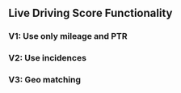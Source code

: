 ## Live Driving Score Functionality

### V1: Use only mileage and PTR
### V2: Use incidences
### V3: Geo matching
